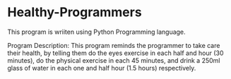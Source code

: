 # Healthy-Programmers
This program is wriiten using Python Programming language.

Program Description:
This program reminds the programmer to take care their health, by telling them do the eyes exercise in each half and hour (30 minutes), do the physical exercise in each 45 minutes, and drink a 250ml glass of water in each one and half hour (1.5 hours) respectively.
